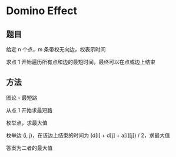 # Domino Effect

## 题目

给定 n 个点，m 条带权无向边，权表示时间

求点 1 开始遍历所有点和边的最短时间，最终可以在点或边上结束


## 方法

图论 - 最短路

从点 1 开始求最短路

枚举点，求最大值

枚举边 (i, j)，在该边上结束的时间为 (d[i] + d[j] + a[i][j]) / 2，求最大值

答案为二者的最大值
